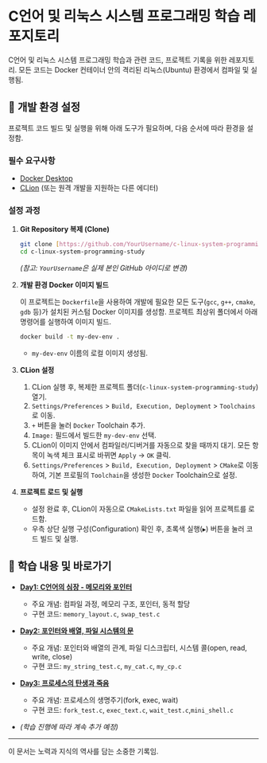 # C언어 및 리눅스 시스템 프로그래밍 학습 레포지토리

C언어 및 리눅스 시스템 프로그래밍 학습과 관련 코드, 프로젝트 기록을 위한 레포지토리.
모든 코드는 Docker 컨테이너 안의 격리된 리눅스(Ubuntu) 환경에서 컴파일 및 실행됨.

## 🚀 개발 환경 설정

프로젝트 코드 빌드 및 실행을 위해 아래 도구가 필요하며, 다음 순서에 따라 환경을 설정함.

### 필수 요구사항

* [Docker Desktop](https://www.docker.com/products/docker-desktop/)
* [CLion](https://www.jetbrains.com/clion/) (또는 원격 개발을 지원하는 다른 에디터)

### 설정 과정

1.  **Git Repository 복제 (Clone)**

    ```bash
    git clone [https://github.com/YourUsername/c-linux-system-programming-study.git](https://github.com/YourUsername/c-linux-system-programming-study.git)
    cd c-linux-system-programming-study
    ```

    *(참고: `YourUsername`은 실제 본인 GitHub 아이디로 변경)*

2.  **개발 환경 Docker 이미지 빌드**

    이 프로젝트는 `Dockerfile`을 사용하여 개발에 필요한 모든 도구(`gcc`, `g++`, `cmake`, `gdb` 등)가 설치된 커스텀 Docker 이미지를 생성함.
    프로젝트 최상위 폴더에서 아래 명령어를 실행하여 이미지 빌드.

    ```bash
    docker build -t my-dev-env .
    ```

    * `my-dev-env` 이름의 로컬 이미지 생성됨.

3.  **CLion 설정**

    1.  CLion 실행 후, 복제한 프로젝트 폴더(`c-linux-system-programming-study`) 열기.
    2.  `Settings/Preferences` > `Build, Execution, Deployment` > `Toolchains`로 이동.
    3.  `+` 버튼을 눌러 `Docker` Toolchain 추가.
    4.  `Image:` 필드에서 빌드한 `my-dev-env` 선택.
    5.  CLion이 이미지 안에서 컴파일러/디버거를 자동으로 찾을 때까지 대기. 모든 항목이 녹색 체크 표시로 바뀌면 `Apply` -> `OK` 클릭.
    6.  `Settings/Preferences` > `Build, Execution, Deployment` > `CMake`로 이동하여, 기본 프로필의 `Toolchain`을 생성한 `Docker` Toolchain으로 설정.

4.  **프로젝트 로드 및 실행**

    * 설정 완료 후, CLion이 자동으로 `CMakeLists.txt` 파일을 읽어 프로젝트를 로드함.
    * 우측 상단 실행 구성(Configuration) 확인 후, 초록색 실행(`▶︎`) 버튼을 눌러 코드 빌드 및 실행.

## 📖 학습 내용 및 바로가기

* **[Day1: C언어의 심장 - 메모리와 포인터](./Day1_pointer_memory/README.md)**
    * 주요 개념: 컴파일 과정, 메모리 구조, 포인터, 동적 할당
    * 구현 코드: `memory_layout.c`, `swap_test.c`

* **[Day2: 포인터와 배열, 파일 시스템의 문](./Day2_pointer_array_fileio/README.md)**
    * 주요 개념: 포인터와 배열의 관계, 파일 디스크립터, 시스템 콜(open, read, write, close)
    * 구현 코드: `my_string_test.c`, `my_cat.c`, `my_cp.c`
  
* **[Day3: 프로세스의 탄생과 죽음](./Day3_process_management/README.md)**
    * 주요 개념: 프로세스의 생명주기(fork, exec, wait)
    * 구현 코드: `fork_test.c`, `exec_text.c`, `wait_test.c`,`mini_shell.c`

* *(학습 진행에 따라 계속 추가 예정)*

---
이 문서는 노력과 지식의 역사를 담는 소중한 기록임.
